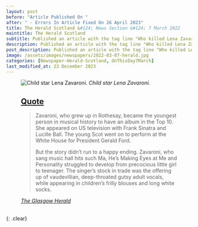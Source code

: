```yaml
---
layout: post
before: "Article Published On "
after: " - Errors In Article Fixed On 26 April 2023"
title: The Herald Scotland &#124; News Section &#124; 7 March 2022
maintitle: The Herald Scotland
subtitle: Published an article with the tag line "Who killed Lena Zavaroni? The life and death of a child star".
description: Published an article with the tag line "Who killed Lena Zavaroni? The life and death of a child star".
post_description: Published an article with the tag line "Who killed Lena Zavaroni? The life and death of a child star".
image: /assets/images/newspapers/2022-03-07-herald.jpg
categories: [Newspaper-Herald-Scotland, OnThisDay7March]
last_modified_at: 23 December 2023
---
```


<figure class="fig3">
<img src="{{ page.image }}" class="full-width" alt="Child star Lena Zavaroni." />
<cite>Child star Lena Zavaroni.</cite>
</figure>

<figure class="fig3">
<h2 id="quote"><a href="#quote">Quote</a></h2>
<blockquote>
<p>Zavaroni, who grew up in Rothesay, became the youngest person in musical history to have an album in the Top 10. She appeared on US television with Frank Sinatra and Lucille Ball. The young Scot went on to perform at the White House for President Gerald Ford.</p>
<p>But the story didn’t run to a happy ending. Zavaroni, who sang music hall hits such Ma, He’s Making Eyes at Me and Personality struggled to develop from precocious little girl to teenager. The singer’s stock in trade was the offering up of vaudevillian, deep-throated gutsy adult vocals, while appearing in children’s frilly blouses and long white socks.</p>
</blockquote>
<cite><a class="external-link" href="https://www.heraldscotland.com/news/19958422.killed-Lena-zavaroni-life-tragic-early-death-child-star">The Glasgow Herald</a></cite>
</figure>

<br />{: .clear}

